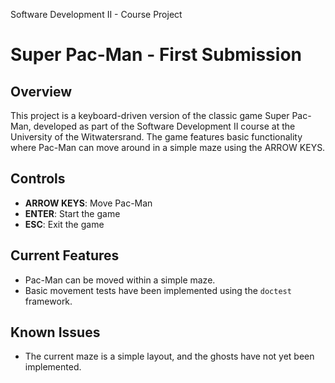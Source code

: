 Software Development II - Course Project

# Super Pac-Man - First Submission

## Overview
This project is a keyboard-driven version of the classic game Super Pac-Man, developed as part of the Software Development II course at the University of the Witwatersrand. The game features basic functionality where Pac-Man can move around in a simple maze using the ARROW KEYS.

## Controls
- **ARROW KEYS**: Move Pac-Man
- **ENTER**: Start the game
- **ESC**: Exit the game

## Current Features
- Pac-Man can be moved within a simple maze.
- Basic movement tests have been implemented using the `doctest` framework.

## Known Issues
- The current maze is a simple layout, and the ghosts have not yet been implemented.
